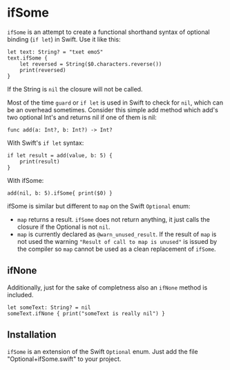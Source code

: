 # ifSome

`ifSome` is an attempt to create a functional shorthand syntax of optional binding (`if let`) in Swift. Use it like this:

    let text: String? = "txet emoS"   
    text.ifSome {
        let reversed = String($0.characters.reverse())
        print(reversed)
    }

If the String is `nil` the closure will not be called.

Most of the time `guard` or `if let` is used in Swift to check for `nil`, which can be an overhead sometimes. Consider this simple add method which add's two optional Int's and returns nil if one of them is nil:

    func add(a: Int?, b: Int?) -> Int?

With Swift's `if let` syntax:

    if let result = add(value, b: 5) {
        print(result)
    }
    
With ifSome:

    add(nil, b: 5).ifSome{ print($0) }
    
ifSome is similar but different to `map` on the Swift `Optional` enum:

- `map` returns a result. `ifSome` does not return anything, it just calls the closure if the Optional is not `nil`.
- `map` is currently declared as `@warn_unused_result`. If the result of `map` is not used the warning `"Result of call to map is unused"` is issued by the compiler so `map` cannot be used as a clean replacement of `ifSome`.

## ifNone

Additionally, just for the sake of completness also an `ifNone` method is included.

    let someText: String? = nil
    someText.ifNone { print("someText is really nil") }

## Installation

`ifSome` is an extension of the Swift `Optional` enum. Just add the file "Optional+ifSome.swift" to your project.

